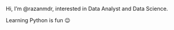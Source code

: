 Hi, I’m @razanmdr, interested in Data Analyst and Data Science.

Learning Python is fun 😉

<!---
razanmdr/razanmdr is a ✨ special ✨ repository because its `README.md` (this file) appears on your GitHub profile.
You can click the Preview link to take a look at your changes.
--->
